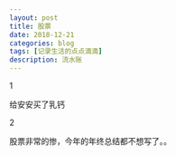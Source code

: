 ```yaml
---
layout: post
title: 股票
date: 2018-12-21
categories: blog
tags: [记录生活的点点滴滴]
description: 流水账
---
```


1 

给安安买了乳钙

2

股票非常的惨，今年的年终总结都不想写了。。




